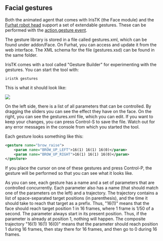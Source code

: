 ## Facial gestures

Both the animated agent that comes with IrisTK (the Face module) and the [Furhat robot head](furhat.html) support a set of extendable gestures. These can be performed with the [action.gesture event](events.html).

The gesture library is stored in a file called gestures.xml, which can be found under addon/Face. On Furhat, you can access and update it from the web interface. The XML schema for the file (gestures.xsd) can be found in the same folder. 

IrisTK comes with a tool called "Gesture Builder" for experimenting with the gestures. You can start the tool with:

```
iristk gestures
```

This is what it should look like:

![](img/gestures.jpg)

On the left side, there is a list of all parameters that can be controlled. By dragging the sliders you can see the effect they have on the face. On the right, you can see the gestures.xml file, which you can edit. If you want to keep your changes, you can press Control-S to save the file. Watch out for any error messages in the console from which you started the tool.  

Each gesture looks something like this:

```xml
<gesture name="brow_raise">
	<param name="BROW_UP_LEFT">16(1) 16(1) 16(0)</param>		
	<param name="BROW_UP_RIGHT">16(1) 16(1) 16(0)</param>
</gesture>
```

If you place the cursor on one of these gestures and press Control-P, the gesture will be performed so that you can see what it looks like. 

As you can see, each gesture has a name and a set of parameters that are controlled concurrently. Each parameter also has a name (that should match one of the parameters on the left) and a trajectory. The trajectory contains a list of space-separated target positions (in parenthesis), and the time it should take to reach that target as a prefix. Thus, "16(1)" means that the face should reach target position 1 in 16 frames, where 1 frame is 1/50 of a second. The parameter always start in its present position. Thus, if the parameter is already at position 1, nothing will happen. The composite trajectory "16(1) 16(1) 16(0)" means that the parameter should reach position 1 during 16 frames, then stay there for 16 frames, and then go to 0 during 16 frames.  


